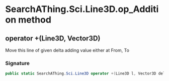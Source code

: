 # SearchAThing.Sci.Line3D.op_Addition method
## operator +(Line3D, Vector3D)
Move this line of given delta adding value either at From, To

### Signature
```csharp
public static SearchAThing.Sci.Line3D operator +(Line3D l, Vector3D delta)
```
